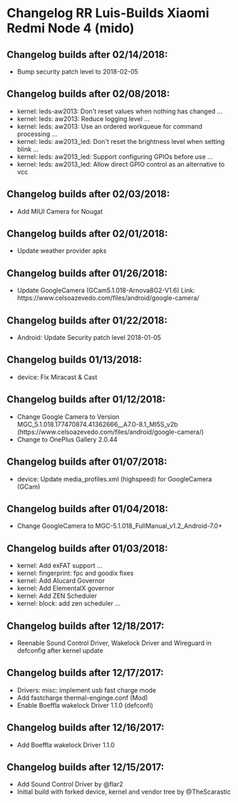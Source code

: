 <h1>Changelog RR Luis-Builds Xiaomi Redmi Node 4 (mido)</h1>
<p></p>
<h2>Changelog builds after 02/14/2018:</h2>
<ul>
  <li>Bump security patch level to 2018-02-05</li>
</ul>

<h2>Changelog builds after 02/08/2018:</h2>
<ul>
<li>kernel: leds-aw2013: Don't reset values when nothing has changed  …</li>
<li>kernel: leds: aw2013: Reduce logging level  …</li>
<li>kernel: leds: aw2013: Use an ordered workqueue for command processing  … </li>
<li>kernel: leds: aw2013_led: Don't reset the brightness level when setting blink  …</li>
<li>kernel: leds: aw2013_led: Support configuring GPIOs before use  …</li>
<li>kernel: leds: aw2013_led: Allow direct GPIO control as an alternative to vcc</li>
</ul>

<h2>Changelog builds after 02/03/2018:</h2>
<ul>
  <li>Add MIUI Camera for Nougat</li>
</ul>
  
<h2>Changelog builds after 02/01/2018:</h2>
<ul>
  <li>Update weather provider apks</li>
</ul>

<h2>Changelog builds after 01/26/2018:</h2>
<ul>
<li>Update GoogleCamera (GCam5.1.018-Arnova8G2-V1.6) Link: https://www.celsoazevedo.com/files/android/google-camera/</li>
</ul>

<h2>Changelog builds after 01/22/2018:</h2>
<ul>
<li>Android: Update Security patch level 2018-01-05</li>
</ul>

<h2>Changelog builds 01/13/2018:</h2>
<ul>
 <li>device: Fix Miracast & Cast</li>
</ul>

<h2>Changelog builds after 01/12/2018:</h2>
<ul>
<li>Change Google Camera to Version MGC_5.1.018.177470874.41362666__A7.0-8.1_MI5S_v2b (https://www.celsoazevedo.com/files/android/google-camera/)</li>
<li>Change to OnePlus Gallery 2.0.44</li>
</ul>

<h2>Changelog builds after 01/07/2018:</h2>
<ul>
 <li>device: Update media_profiles.xml (highspeed) for GoogleCamera (GCam)</li>
</ul>

<h2>Changelog builds after 01/04/2018:</h2>
<ul>
 <li>Change GoogleCamera to MGC-5.1.018_FullManual_v1.2_Android-7.0+</li>
</ul>

<h2>Changelog builds after 01/03/2018:</h2>
<ul>
<li>kernel: Add exFAT support  …</li>
<li>kernel: fingerprint: fpc and goodix fixes</li>
<li>kernel: Add Alucard Governor</li>
<li>kernel: Add ElementalX governor</li>
<li>kernel: Add ZEN Scheduler</li>
<li>kernel: block: add zen scheduler  … </li>
</ul>

<h2>Changelog builds after 12/18/2017:</h2>
<ul>
<li>Reenable Sound Control Driver, Wakelock Driver and Wireguard in defconfig after kernel update</li>
</ul>

<h2>Changelog builds after 12/17/2017:</h2>
<ul>
 <li>Drivers: misc: implement usb fast charge mode</li>
 <li>Add fastcharge thermal-enginge.conf (Mod)</li>
 <li>Enable Boeffla wakelock Driver 1.1.0 (defconfi)</li>
</ul>

<h2>Changelog builds after 12/16/2017:</h2>
<ul>
<li>Add Boeffla wakelock Driver 1.1.0</li>
</ul>

<h2>Changelog builds after 12/15/2017:</h2>
<ul>
<li>Add Sound Control Driver by @flar2</li>
<li>Initial build with forked device, kernel and vendor tree by @TheScarastic
</ul>
